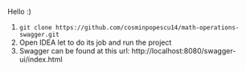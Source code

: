 Hello :)

1. `git clone https://github.com/cosminpopescu14/math-operations-swagger.git`
2. Open IDEA let to do its job and run the project
3. Swagger can be found at this url: http://localhost:8080/swagger-ui/index.html